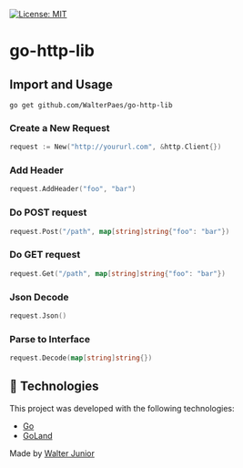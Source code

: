 [![License: MIT](https://img.shields.io/badge/License-MIT-yellow.svg)](https://opensource.org/licenses/MIT)

# go-http-lib

## Import and Usage
```
go get github.com/WalterPaes/go-http-lib
```

### Create a New Request
```go
request := New("http://yoururl.com", &http.Client{})
```

### Add Header
```go
request.AddHeader("foo", "bar")
```

### Do POST request
```go
request.Post("/path", map[string]string{"foo": "bar"})
```

### Do GET request
```go
request.Get("/path", map[string]string{"foo": "bar"})
```

### Json Decode
```go
request.Json()
```

### Parse to Interface
```go
request.Decode(map[string]string{})
```

## :rocket: Technologies

This project was developed with the following technologies:

-  [Go](https://golang.org/)
-  [GoLand](https://www.jetbrains.com/go/?gclid=EAIaIQobChMI5-ug_OvG6gIVBgiRCh0GGARZEAAYASAAEgKOSPD_BwE)

Made by [Walter Junior](https://www.linkedin.com/in/walter-paes/)
